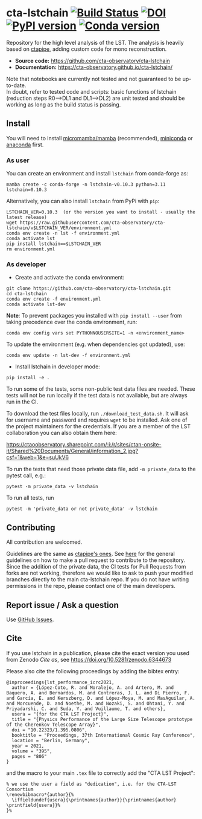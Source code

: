 # cta-lstchain [![Build Status](https://github.com/cta-observatory/cta-lstchain/workflows/CI/badge.svg?branch=main)](https://github.com/cta-observatory/cta-lstchain/actions?query=workflow%3ACI+branch%3Amain) [![DOI](https://zenodo.org/badge/DOI/10.5281/zenodo.6344673.svg)](https://doi.org/10.5281/zenodo.6344673) [![PyPI version](https://badge.fury.io/py/lstchain.svg)](https://badge.fury.io/py/lstchain) [![Conda version](https://anaconda.org/conda-forge/lstchain/badges/version.svg)](https://anaconda.org/conda-forge/lstchain)

Repository for the high level analysis of the LST.
The analysis is heavily based on [ctapipe](https://github.com/cta-observatory/ctapipe), adding custom code for mono reconstruction.

- **Source code:** https://github.com/cta-observatory/cta-lstchain
- **Documentation:** https://cta-observatory.github.io/cta-lstchain/

Note that notebooks are currently not tested and not guaranteed to be up-to-date.   
In doubt, refer to tested code and scripts: basic functions of lstchain (reduction steps R0-->DL1 and DL1-->DL2) 
are unit tested and should be working as long as the build status is passing.

## Install

You will need to install [micromamba/mamba](https://mamba.readthedocs.io/en/latest/installation.html) (recommended), [miniconda](https://docs.conda.io/en/latest/miniconda.html) or [anaconda](https://www.anaconda.com/distribution/#download-section) first.


### As user

You can create an environment and install `lstchain` from conda-forge as:
```
mamba create -c conda-forge -n lstchain-v0.10.3 python=3.11 lstchain=0.10.3
```

Alternatively, you can also install `lstchain` from PyPi with `pip`:
```
LSTCHAIN_VER=0.10.3  (or the version you want to install - usually the latest release)
wget https://raw.githubusercontent.com/cta-observatory/cta-lstchain/v$LSTCHAIN_VER/environment.yml
conda env create -n lst -f environment.yml
conda activate lst
pip install lstchain==$LSTCHAIN_VER
rm environment.yml
```


### As developer

- Create and activate the conda environment:
```
git clone https://github.com/cta-observatory/cta-lstchain.git
cd cta-lstchain
conda env create -f environment.yml
conda activate lst-dev
```

**Note**: To prevent packages you installed with `pip install --user` from taking precedence over the conda environment, run:
```
conda env config vars set PYTHONNOUSERSITE=1 -n <environment_name>
```

To update the environment (e.g. when dependencies got updated), use:
```
conda env update -n lst-dev -f environment.yml
```

- Install lstchain in developer mode:

```
pip install -e .
```

To run some of the tests, some non-public test data files are needed.
These tests will not be run locally if the test data is not available,
but are always run in the CI.

To download the test files locally, run `./download_test_data.sh`.
It will ask for username and password and requires `wget` to be installed.
Ask one of the project maintainers for the credentials. If 
you are a member of the LST collaboration you can also obtain them here:

https://ctaoobservatory.sharepoint.com/:i:/r/sites/ctan-onsite-it/Shared%20Documents/General/information_2.jpg?csf=1&web=1&e=suUkV6

To run the tests that need those private data file, add `-m private_data`
to the pytest call, e.g.:

```
pytest -m private_data -v lstchain
```

To run all tests, run
```
pytest -m 'private_data or not private_data' -v lstchain
```

## Contributing

All contribution are welcomed.

Guidelines are the same as [ctapipe's ones](https://ctapipe.readthedocs.io/en/latest/developer-guide/index.html). See [here](https://ctapipe.readthedocs.io/en/latest/developer-guide/pullrequests.html) for the general guidelines on how to make a pull request to contribute to the repository. Since the addition of the private data, the CI tests for Pull Requests from forks are not working, therefore we would like to ask to push your modified branches directly to the main cta-lstchain repo. If you do not have writing permissions in the repo, please contact one of the main developers. 


## Report issue / Ask a question

Use [GitHub Issues](https://github.com/cta-observatory/cta-lstchain/issues).

## Cite

If you use lstchain in a publication, please cite the exact version you used from Zenodo _Cite as_, see https://doi.org/10.5281/zenodo.6344673

Please also cite the following proceedings by adding the bibtex entry:

```
@inproceedings{lst_performance_icrc2021,
  author = {López-Coto, R. and Moralejo, A. and Artero, M. and Baquero, A. and Bernardos, M. and Contreras, J. L. and Di Pierro, F. and García, E. and Kerszberg, D. and López-Moya, M. and MasAguilar, A. and Morcuende, D. and Noethe, M. and Nozaki, S. and Ohtani, Y. and Priyadarshi, C. and Suda, Y. and Vuillaume, T. and others},
  usera = "{for the CTA LST Project}",
  title = "{Physics Performance of the Large Size Telescope prototype of the Cherenkov Telescope Array}",
  doi = "10.22323/1.395.0806",
  booktitle = "Proceedings, 37th International Cosmic Ray Conference",
  location = "Berlin, Germany",
  year = 2021,
  volume = "395",
  pages = "806"
}
```

and the macro to your main `.tex` file to correctly add the "CTA LST Project":
```
% we use the user a field as "dedication", i.e. for the CTA-LST Consortium
\renewbibmacro*{author}{%
  \iffieldundef{usera}{\printnames{author}}{\printnames{author} \printfield{usera}}%
}%
```
